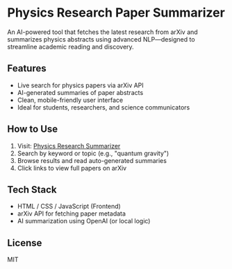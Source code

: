 # Physics Research Paper Summarizer

An AI-powered tool that fetches the latest research from arXiv and summarizes physics abstracts using advanced NLP—designed to streamline academic reading and discovery.

## Features
- Live search for physics papers via arXiv API
- AI-generated summaries of paper abstracts
- Clean, mobile-friendly user interface
- Ideal for students, researchers, and science communicators

## How to Use
1. Visit: [Physics Research Summarizer](https://namrata567.github.io/Physics-Research-Paper-Summarizer/)
2. Search by keyword or topic (e.g., "quantum gravity")
3. Browse results and read auto-generated summaries
4. Click links to view full papers on arXiv

## Tech Stack
- HTML / CSS / JavaScript (Frontend)
- arXiv API for fetching paper metadata
- AI summarization using OpenAI (or local logic)

## License
MIT


